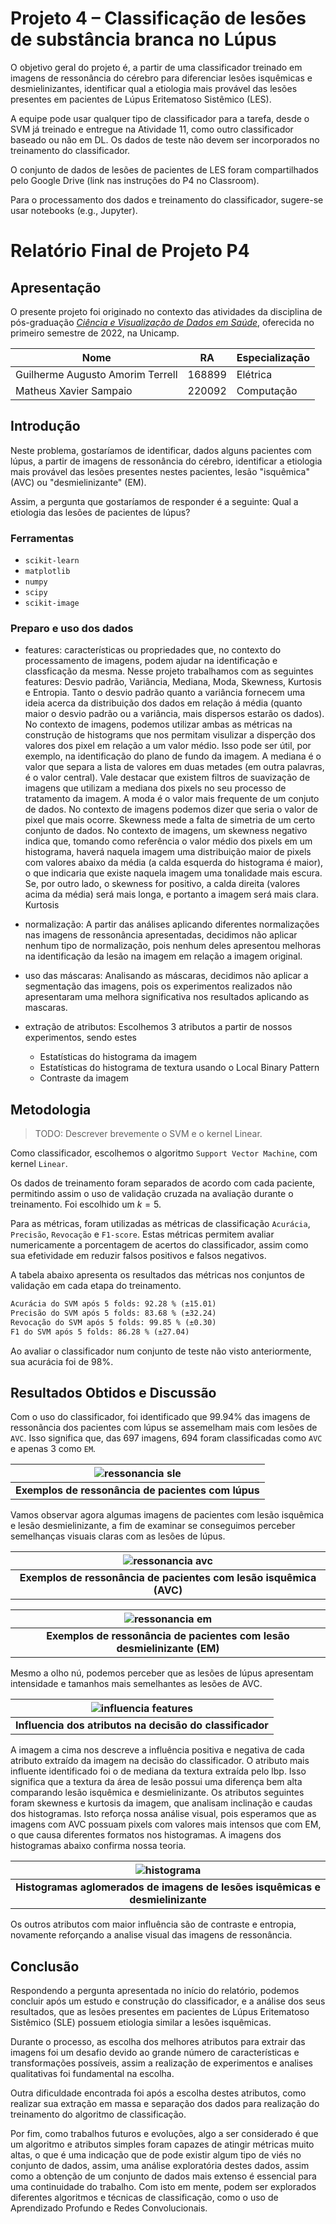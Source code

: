 # Projeto 4 – Classificação de lesões de substância branca no Lúpus

O objetivo geral do projeto é, a partir de uma classificador treinado em imagens de ressonância do cérebro para diferenciar lesões isquêmicas e desmielinizantes, identificar qual a etiologia mais provável das lesões presentes em pacientes de Lúpus Eritematoso Sistêmico (LES).

A equipe pode usar qualquer tipo de classificador para a tarefa, desde o SVM já treinado e entregue na Atividade 11, como outro classificador baseado ou não em DL. Os dados de teste não devem ser incorporados no treinamento do classificador.

O conjunto de dados de lesões de pacientes de LES foram compartilhados pelo Google Drive (link nas instruções do P4 no Classroom).

Para o processamento dos dados e treinamento do classificador, sugere-se usar notebooks (e.g., Jupyter).

# Relatório Final de Projeto P4

## Apresentação

O presente projeto foi originado no contexto das atividades da disciplina de pós-graduação [*Ciência e Visualização de Dados em Saúde*](https://ds4h.org), oferecida no primeiro semestre de 2022, na Unicamp.

|Nome  | RA | Especialização|
|--|--|--|
| Guilherme Augusto Amorim Terrell  | 168899  | Elétrica|
| Matheus Xavier Sampaio  | 220092  | Computação|

## Introdução

Neste problema, gostaríamos de identificar, dados alguns pacientes com lúpus, a partir de imagens de ressonância do cérebro,
 identificar a etiologia mais provável das lesões presentes nestes pacientes, lesão "isquêmica" (AVC) ou "desmielinizante" (EM).

Assim, a pergunta que gostaríamos de responder é a seguinte:
    Qual a etiologia das lesões de pacientes de lúpus?

### Ferramentas

- `scikit-learn`
- `matplotlib`
- `numpy`
- `scipy`
- `scikit-image`

### Preparo e uso dos dados

- features: características ou propriedades que, no contexto do processamento de imagens, podem ajudar na identificação e classficação da mesma. Nesse projeto trabalhamos com as seguintes features: Desvio padrão, Variância, Mediana, Moda, Skewness, Kurtosis e Entropia.
  Tanto o desvio padrão quanto a variância fornecem uma ideia acerca da distribuição dos dados em relação á média (quanto maior o desvio padrão ou a variância, mais dispersos estarão os dados). No contexto de imagens, podemos utilizar ambas as métricas na construção de histograms que nos permitam visulizar a disperção dos valores dos pixel em relação a um valor médio. Isso pode ser útil, por exemplo, na identificação do plano de fundo da imagem.
  A mediana é o valor que separa a lista de valores em duas metades (em outra palavras, é o valor central). Vale destacar que existem filtros de suavização de imagens que utilizam a mediana dos pixels no seu processo de tratamento da imagem.
  A moda é o valor mais frequente de um conjuto de dados. No contexto de imagens podemos dizer que seria o valor de pixel que mais ocorre.
  Skewness mede a falta de simetria de um certo conjunto de dados. No contexto de imagens, um skewness negativo indica que, tomando como referência o valor médio dos pixels em um histograma, haverá naquela imagem uma distribuição maior de pixels com valores abaixo da média (a calda esquerda do histograma é maior), o que indicaria que existe naquela imagem uma tonalidade mais escura. Se, por outro lado, o skewness for positivo, a calda direita (valores acima da média) será mais longa, e portanto a imagem será mais clara.
  Kurtosis

- normalização: A partir das análises aplicando diferentes normalizações nas imagens de ressonância apresentadas, decidimos não aplicar nenhum tipo de normalização, pois nenhum deles apresentou melhoras na identificação da lesão na imagem em relação a imagem original.
- uso das máscaras: Analisando as máscaras, decidimos não aplicar a segmentação das imagens, pois os experimentos realizados não apresentaram uma melhora significativa nos resultados aplicando as mascaras.
- extração de atributos: Escolhemos 3 atributos a partir de nossos experimentos, sendo estes
  - Estatísticas do histograma da imagem
  - Estatísticas do histograma de textura usando o Local Binary Pattern
  - Contraste da imagem

## Metodologia

> TODO: Descrever brevemente o SVM e o kernel Linear.

Como classificador, escolhemos o algoritmo `Support Vector Machine`, com kernel `Linear`.

Os dados de treinamento foram separados de acordo com cada paciente, permitindo assim o uso de validação cruzada na avaliação durante o treinamento. Foi escolhido um $k = 5$.

Para as métricas, foram utilizadas as métricas de classificação `Acurácia`, `Precisão`, `Revocação` e `F1-score`.
Estas métricas permitem avaliar numericamente a porcentagem de acertos do classificador, assim como sua efetividade em reduzir falsos positivos e falsos negativos.

A tabela abaixo apresenta os resultados das métricas nos conjuntos de validação em cada etapa do treinamento.

```txt
Acurácia do SVM após 5 folds: 92.28 % (±15.01)
Precisão do SVM após 5 folds: 83.68 % (±32.24)
Revocação do SVM após 5 folds: 99.85 % (±0.30)
F1 do SVM após 5 folds: 86.28 % (±27.04)
```

Ao avaliar o classificador num conjunto de teste não visto anteriormente, sua acurácia foi de $98\%$.

## Resultados Obtidos e Discussão

Com o uso do classificador, foi identificado que $99.94\%$ das imagens de ressonãncia dos pacientes com lúpus se assemelham mais com lesões de `AVC`. Isso significa que, das 697 imagens, 694 foram classificadas como `AVC` e apenas 3 como `EM`.

| ![ressonancia sle](assets/sle.png) |
|:--:|
| **Exemplos de ressonância de pacientes com lúpus** |

Vamos observar agora algumas imagens de pacientes com lesão isquêmica e lesão desmielinizante, a fim de examinar se conseguimos perceber semelhanças visuais claras com as lesões de lúpus.

| ![ressonancia avc](assets/avc.png) |
|:--:|
| **Exemplos de ressonância de pacientes com  lesão isquêmica (AVC)** |

| ![ressonancia em](assets/em.png) |
|:--:|
| **Exemplos de ressonância de pacientes com  lesão desmielinizante (EM)** |

Mesmo a olho nú, podemos perceber que as lesões de lúpus apresentam intensidade e tamanhos mais semelhantes as lesões de AVC.

| ![influencia features](assets/importance.png) |
|:--:|
| **Influencia dos atributos na decisão do classificador** |

A imagem a cima nos descreve a influência positiva e negativa de cada atributo extraído da imagem na decisão do classificador.
O atributo mais influente identificado foi o de mediana da textura extraída pelo lbp. Isso significa que a textura da área de lesão possui uma diferença bem alta comparando lesão isquêmica e desmielinizante. Os atributos seguintes foram skewness e kurtosis da imagem, que analisam inclinação e caudas dos histogramas. Isto reforça nossa análise visual, pois esperamos que as imagens com AVC possuam pixels com valores mais intensos que com EM, o que causa diferentes formatos nos histogramas. A imagens dos histogramas abaixo confirma nossa teoria.

| ![histograma](assets/histogram.png) |
|:--:|
| **Histogramas aglomerados de imagens de lesões isquêmicas e desmielinizante** |

Os outros atributos com maior influência são de contraste e entropia, novamente reforçando a analise visual das imagens de ressonância.

## Conclusão

Respondendo a pergunta apresentada no início do relatório, podemos concluir após um estudo e construção do classificador, e a análise dos seus resultados, que as lesões presentes em pacientes de Lúpus Eritematoso Sistêmico (SLE) possuem etiologia similar a lesões isquêmicas.

Durante o processo, as escolha dos melhores atributos para extrair das imagens foi um desafio devido ao grande número de características e transformações possíveis, assim a realização de experimentos e analises qualitativas foi fundamental na escolha.

Outra dificuldade encontrada foi após a escolha destes atributos, como realizar sua extração em massa e separação dos dados para realização do treinamento do algoritmo de classificação.

Por fim, como trabalhos futuros e evoluções, algo a ser considerado é que um algoritmo e atributos simples foram capazes de atingir métricas muito altas, o que é uma indicação que de pode existir algum tipo de viés no conjunto de dados, assim, uma análise exploratória destes dados, assim como a obtenção de um conjunto de dados mais extenso é essencial para uma continuidade do trabalho. Com isto em mente, podem ser explorados diferentes algoritmos e técnicas de classificação, como o uso de Aprendizado Profundo e Redes Convolucionais.
